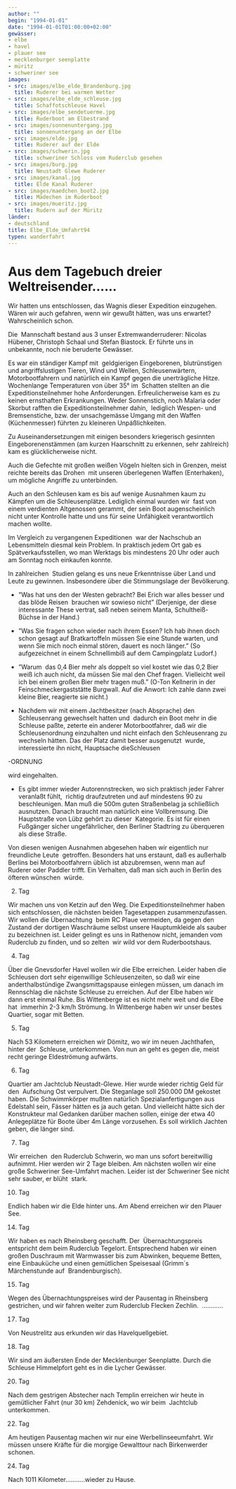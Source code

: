 ```yaml
---
author: ""
begin: "1994-01-01"
date: "1994-01-01T01:00:00+02:00"
gewässer:
- elbe
- havel
- plauer see
- mecklenburger seenplatte
- müritz
- schweriner see
images:
- src: images/elbe_elde_Brandenburg.jpg
  title: Ruderer bei warmen Wetter
- src: images/elbe_elde_schleuse.jpg
  title: Schaffotschleuse Havel
- src: images/elbe_sendetuerme.jpg
  title: Ruderboot am Elbestrand
- src: images/sonnenuntergang.jpg
  title: sonnenuntergang an der Elbe
- src: images/elde.jpg
  title: Ruderer auf der Elde
- src: images/schwerin.jpg
  title: schweriner Schloss vom Ruderclub gesehen
- src: images/burg.jpg
  title: Neustadt Glewe Ruderer
- src: images/kanal.jpg
  title: Elde Kanal Ruderer
- src: images/maedchen_boot2.jpg
  title: Mädechen im Ruderboot
- src: images/mueritz.jpg
  title: Rudern auf der Müritz
länder: 
- deutschland
title: Elbe_Elde_Umfahrt94
typen: wanderfahrt
---
```


# Aus dem Tagebuch dreier Weltreisender......


Wir hatten uns entschlossen, das Wagnis dieser Expedition einzugehen. Wären wir auch gefahren, wenn wir gewußt hätten, was uns erwartet? Wahrscheinlich schon.

Die  Mannschaft bestand aus 3 unser Extremwanderruderer: Nicolas Hübener, Christoph Schaal und Stefan Biastock. Er führte uns in unbekannte, noch nie beruderte Gewässer.

Es war ein ständiger Kampf mit  geldgierigen Eingeborenen, blutrünstigen und angriffslustigen Tieren, Wind und Wellen, Schleusenwärtern, Motorbootfahrern und natürlich ein Kampf gegen die unerträgliche Hitze. Wochenlange Temperaturen von über 35° im  Schatten stellten an die Expeditionsteilnehmer hohe Anforderungen. Erfreulicherweise kam es zu keinen ernsthaften Erkrankungen. Weder Sonnenstich, noch Malaria oder Skorbut rafften die Expeditionsteilnehmer dahin,  lediglich Wespen- und Bremsenstiche, bzw. der unsachgemässe Umgang mit den Waffen (Küchenmesser) führten zu kleineren Unpäßlichkeiten.

Zu Auseinandersetzungen mit einigen besonders kriegerisch gesinnten  Eingeborenenstämmen (am kurzen Haarschnitt zu erkennen, sehr zahlreich) kam es glücklicherweise nicht.

Auch die Gefechte mit großen weißen Vögeln hielten sich in Grenzen, meist reichte bereits das Drohen  mit unseren überlegenen Waffen (Enterhaken), um mögliche Angriffe zu unterbinden.

Auch an den Schleusen kam es bis auf wenige Ausnahmen kaum zu Kämpfen um die Schleusenplätze. Lediglich einmal wurden wir  fast von einem verdienten Altgenossen gerammt, der sein Boot augenscheinlich nicht unter Kontrolle hatte und uns für seine Unfähigkeit verantwortlich machen wollte.

Im Vergleich zu vergangenen Expeditionen  war der Nachschub an Lebensmitteln diesmal kein Problem. In praktisch jedem Ort gab es Spätverkaufsstellen, wo man Werktags bis mindestens 20 Uhr oder auch am Sonntag noch einkaufen konnte.

In zahlreichen  Studien gelang es uns neue Erkenntnisse über Land und Leute zu gewinnen. Insbesondere über die Stimmungslage der Bevölkerung.

- ”Was hat uns den der Westen gebracht? Bei Erich war alles besser und das blöde Reisen  brauchen wir sowieso nicht” (Derjenige, der diese interessante These vertrat, saß neben seinem Manta, Schultheiß-Büchse in der Hand.)

- ”Was Sie fragen schon wieder nach ihrem Essen? Ich hab ihnen doch  schon gesagt auf Bratkartoffeln müssen Sie eine Stunde warten, und wenn Sie mich noch einmal stören, dauert es noch länger.” (So aufgezeichnet in einem Schnellimbiß auf dem Campingplatz Ludorf.)

- ”Warum  das 0,4 Bier mehr als doppelt so viel kostet wie das 0,2 Bier weiß ich auch nicht, da müssen Sie mal den Chef fragen. Vielleicht weil ich bei einem großen Bier mehr tragen muß.” (O-Ton Kellnerin in der  Feinschmeckergaststätte Burgwall. Auf die Anwort: Ich zahle dann zwei kleine Bier, reagierte sie nicht.)

- Nachdem wir mit einem Jachtbesitzer (nach Absprache) den Schleusenrang gewechselt hatten und  dadurch ein Boot mehr in die Schleuse paßte, zeterte ein anderer Motorbootfahrer, daß wir die Schleusenordnung einzuhalten und nicht einfach den Schleusenrang zu wechseln hätten. Das der Platz damit besser ausgenutzt  wurde, interessierte ihn nicht, Hauptsache dieSchleusen

-ORDNUNG

wird eingehalten.

- Es gibt immer wieder Autorennstrecken, wo sich praktisch jeder Fahrer veranlaßt fühlt,  richtig draufzutreten und auf mindestens 90 zu beschleunigen. Man muß die 500m guten Straßenbelag ja schließlich ausnutzen. Danach braucht man natürlich eine Vollbremsung. Die Hauptstraße von Lübz gehört zu dieser  Kategorie. Es ist für einen Fußgänger sicher ungefährlicher, den Berliner Stadtring zu überqueren als diese Straße.

Von diesen wenigen Ausnahmen abgesehen haben wir eigentlich nur freundliche Leute  getroffen. Besonders hat uns erstaunt, daß es außerhalb Berlins bei Motorbootfahrern üblich ist abzubremsen, wenn man auf Ruderer oder Paddler trifft. Ein Verhalten, daß man sich auch in Berlin des öfteren wünschen  würde.

2. Tag

Wir machen uns von Ketzin auf den Weg. Die Expeditionsteilnehmer haben sich entschlossen, die nächsten beiden Tagesetappen zusammenzufassen. Wir wollen die Übernachtung  beim RC Plaue vermeiden, da gegen den Zustand der dortigen Waschräume selbst unsere Hauptumkleide als sauber zu bezeichnen ist. Leider gelingt es uns in Rathenow nicht, jemanden vom Ruderclub zu finden, und so zelten  wir wild vor dem Ruderbootshaus.

4. Tag

Über die Gnevsdorfer Havel wollen wir die Elbe erreichen. Leider haben die Schleusen dort sehr eigenwillige Schleusenzeiten, so daß wir eine  anderthalbstündige Zwangsmittagspause einlegen müssen, um danach im Rennschlag die nächste Schleuse zu erreichen. Auf der Elbe haben wir dann erst einmal Ruhe. Bis Wittenberge ist es nicht mehr weit und die Elbe hat  immerhin 2-3 km/h Strömung. In Wittenberge haben wir unser bestes Quartier, sogar mit Betten.

5. Tag

Nach 53 Kilometern erreichen wir Dömitz, wo wir im neuen Jachthafen, hinter der  Schleuse, unterkommen. Von nun an geht es gegen die, meist recht geringe Eldeströmung aufwärts.

6. Tag

Quartier am Jachtclub Neustadt-Glewe. Hier wurde wieder richtig Geld für den  Aufschung Ost verpulvert. Die Steganlage soll 250.000 DM gekostet haben. Die Schwimmkörper mußten natürlich Spezialanfertigungen aus Edelstahl sein, Fässer hätten es ja auch getan. Und vielleicht hätte sich der  Konstrukteur mal Gedanken darüber machen sollen, einige der etwa 40 Anlegeplätze für Boote über 4m Länge vorzusehen. Es soll wirklich Jachten geben, die länger sind.

7. Tag

Wir erreichen  den Ruderclub Schwerin, wo man uns sofort bereitwillig aufnimmt. Hier werden wir 2 Tage bleiben. Am nächsten wollen wir eine große Schweriner See-Umfahrt machen. Leider ist der Schweriner See nicht sehr sauber, er blüht  stark.

10. Tag

Endlich haben wir die Elde hinter uns. Am Abend erreichen wir den Plauer See.

14. Tag

Wir haben es nach Rheinsberg geschafft. Der  Übernachtungspreis entspricht dem beim Ruderclub Tegelort. Entsprechend haben wir einen großen Duschraum mit Warmwasser bis zum Abwinken, bequeme Betten, eine Einbauküche und einen gemütlichen Speisesaal (Grimm´s  Märchenstunde auf  Brandenburgisch).

15. Tag

Wegen des Übernachtungspreises wird der Pausentag in Rheinsberg gestrichen, und wir fahren weiter zum Ruderclub Flecken Zechlin.  ............

17. Tag

Von Neustrelitz aus erkunden wir das Havelquellgebiet.

18. Tag

Wir sind am äußersten Ende der Mecklenburger Seenplatte. Durch die  Schleuse Himmelpfort geht es in die Lycher Gewässer.

20. Tag

Nach dem gestrigen Abstecher nach Templin erreichen wir heute in gemütlicher Fahrt (nur 30 km) Zehdenick, wo wir beim  Jachtclub unterkommen.

22. Tag

Am heutigen Pausentag machen wir nur eine Werbellinseeumfahrt. Wir müssen unsere Kräfte für die morgige Gewalttour nach Birkenwerder schonen.

24. Tag

Nach 1011 Kilometer...........wieder zu Hause.
